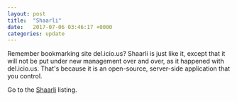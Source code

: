 ```yaml
---
layout: post
title:  "Shaarli"
date:   2017-07-06 03:46:17 +0000
categories: update
---
```


Remember bookmarking site del.icio.us? Shaarli is just like it, except that it
will not be put under new management over and over, as it happened with del.icio.us.
That's because it is an open-source, server-side application that you control.

Go to the <a href="/products/#Shaarli">Shaarli</a> listing.

